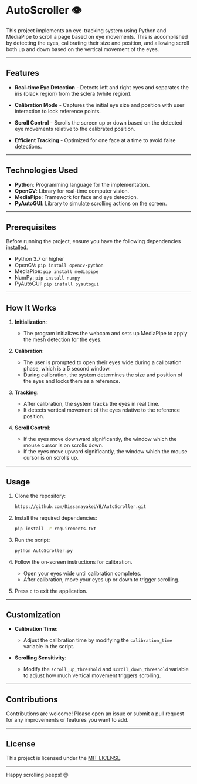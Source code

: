 # AutoScroller 👁️

This project implements an eye-tracking system using Python and MediaPipe to scroll a page based on eye movements. This is accomplished by detecting the eyes, calibrating their size and position, and allowing scroll both up and down based on the vertical movement of the eyes.

---

## Features

- **Real-time Eye Detection** - Detects left and right eyes and separates the iris (black region) from the sclera (white region).

- **Calibration Mode** - Captures the initial eye size and position with user interaction to lock reference points.

- **Scroll Control** - Scrolls the screen up or down based on the detected eye movements relative to the calibrated position.

- **Efficient Tracking** - Optimized for one face at a time to avoid false detections.

---

## Technologies Used

- **Python**: Programming language for the implementation.
- **OpenCV**: Library for real-time computer vision.
- **MediaPipe**: Framework for face and eye detection.
- **PyAutoGUI**: Library to simulate scrolling actions on the screen.
---
## Prerequisites

Before running the project, ensure you have the following dependencies installed.

- Python 3.7 or higher
- OpenCV: `pip install opencv-python`
- MediaPipe: `pip install mediapipe`
- NumPy: `pip install numpy`
- PyAutoGUI: `pip install pyautogui`

---

## How It Works

1. **Initialization**:
   - The program initializes the webcam and sets up MediaPipe to apply the mesh detection for the eyes.
   
2. **Calibration**:
   - The user is prompted to open their eyes wide during a calibration phase, which is a 5 second window.
   - During calibration, the system determines the size and position of the eyes and locks them as a reference.

3. **Tracking**:
   - After calibration, the system tracks the eyes in real time.
   - It detects vertical movement of the eyes relative to the reference position.

4. **Scroll Control**:
   - If the eyes move downward significantly, the window which the mouse cursor is on scrolls down.
   - If the eyes move upward significantly, the window which the mouse cursor is on scrolls up.
----
## Usage

1. Clone the repository:
   ```bash
   https://github.com/DissanayakeLYB/AutoScroller.git
   ```

2. Install the required dependencies:
   ```bash
   pip install -r requirements.txt
   ```

3. Run the script:
   ```bash
   python AutoScroller.py
   ```

4. Follow the on-screen instructions for calibration.
   - Open your eyes wide until calibration completes.
   - After calibration, move your eyes up or down to trigger scrolling.

5. Press `q` to exit the application.

----

## Customization

- **Calibration Time**:
  - Adjust the calibration time by modifying the `calibration_time` variable in the script.

- **Scrolling Sensitivity**:
  - Modify the `scroll_up_threshold` and `scroll_down_threshold` variable to adjust how much vertical movement triggers scrolling.

----


## Contributions
Contributions are welcome! Please open an issue or submit a pull request for any improvements or features you want to add.

---

## License

This project is licensed under the  [MIT LICENSE](https://github.com/DissanayakeLYB/AutoScroller/blob/main/LICENSE).

---

Happy scrolling peeps! 😊
